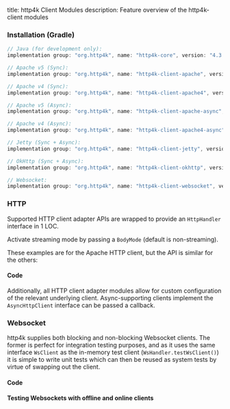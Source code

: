 title: http4k Client Modules
description: Feature overview of the http4k-client modules

### Installation (Gradle)

```groovy
// Java (for development only):
implementation group: "org.http4k", name: "http4k-core", version: "4.3.5.0"

// Apache v5 (Sync): 
implementation group: "org.http4k", name: "http4k-client-apache", version: "4.3.5.0"

// Apache v4 (Sync): 
implementation group: "org.http4k", name: "http4k-client-apache4", version: "4.3.5.0"

// Apache v5 (Async): 
implementation group: "org.http4k", name: "http4k-client-apache-async", version: "4.3.5.0"

// Apache v4 (Async): 
implementation group: "org.http4k", name: "http4k-client-apache4-async", version: "4.3.5.0"

// Jetty (Sync + Async): 
implementation group: "org.http4k", name: "http4k-client-jetty", version: "4.3.5.0"

// OkHttp (Sync + Async): 
implementation group: "org.http4k", name: "http4k-client-okhttp", version: "4.3.5.0"

// Websocket: 
implementation group: "org.http4k", name: "http4k-client-websocket", version: "4.3.5.0"
```

### HTTP
Supported HTTP client adapter APIs are wrapped to provide an `HttpHandler` interface in 1 LOC.

Activate streaming mode by passing a `BodyMode` (default is non-streaming).

These examples are for the Apache HTTP client, but the API is similar for the others:

#### Code [<img class="octocat"/>](https://github.com/http4k/http4k/blob/master/src/docs/guide/modules/clients/example_http.kt)

<script src="https://gist-it.appspot.com/https://github.com/http4k/http4k/blob/master/src/docs/guide/modules/clients/example_http.kt"></script>

Additionally, all HTTP client adapter modules allow for custom configuration of the relevant underlying client. Async-supporting clients implement the `AsyncHttpClient` interface can be passed a callback.

### Websocket
http4k supplies both blocking and non-blocking Websocket clients. The former is perfect for integration testing purposes, and as it uses the same interface `WsClient` as the in-memory test client (`WsHandler.testWsClient()`) it is simple to write unit tests which can then be reused as system tests by virtue of swapping out the client.

#### Code [<img class="octocat"/>](https://github.com/http4k/http4k/blob/master/src/docs/guide/modules/clients/example_websocket.kt)

<script src="https://gist-it.appspot.com/https://github.com/http4k/http4k/blob/master/src/docs/guide/modules/clients/example_websocket.kt"></script>

#### Testing Websockets with offline and online clients [<img class="octocat"/>](https://github.com/http4k/http4k/blob/master/src/docs/guide/modules/clients/TestingWebsockets.kt)

<script src="https://gist-it.appspot.com/https://github.com/http4k/http4k/blob/master/src/docs/guide/modules/clients/TestingWebsockets.kt"></script>
